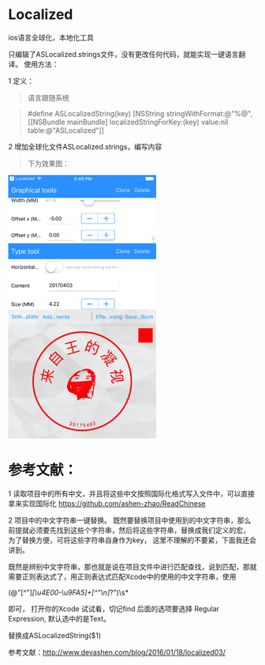 # Localized
ios语言全球化，本地化工具

只编辑了ASLocalized.strings文件，没有更改任何代码，就能实现一键语言翻译。
使用方法：

1 定义：

> 语言跟随系统

> #define ASLocalizedString(key)  [NSString stringWithFormat:@"%@", [[NSBundle mainBundle] localizedStringForKey:(key) value:nil table:@"ASLocalized"]]

2 增加全球化文件ASLocalized.strings，编写内容

> 下为效果图：

<img width='300px' src = 'https://github.com/1617176084/Localized/blob/master/Simulator%20Screen%20Shot%202017%E5%B9%B45%E6%9C%8822%E6%97%A5%20%E4%B8%8B%E5%8D%885.49.23.png'>

# 参考文献：
1 读取项目中的所有中文，并且将这些中文按照国际化格式写入文件中，可以直接拿来实现国际化 
https://github.com/ashen-zhao/ReadChinese

2 项目中的中文字符串一键替换。
既然要替换项目中使用到的中文字符串，那么前提就必须要先找到这些个字符串，然后将这些字符串，替换成我们定义的宏， 为了替换方便，可将这些字符串自身作为key， 这里不理解的不要紧，下面我还会讲到。 

既然是辨别中文字符串，那也就是说在项目文件中进行匹配查找，说到匹配，那就需要正则表达式了，用正则表达式匹配Xcode中的使用的中文字符串，使用

(@"[^"]*[\u4E00-\u9FA5]+[^"\n]*?")\s* 

即可， 打开你的Xcode 试试看，切记find 后面的选项要选择 Regular Expression, 默认选中的是Text。

替换成ASLocalizedString\($1\)

参考文献：http://www.devashen.com/blog/2016/01/18/localized03/
 
